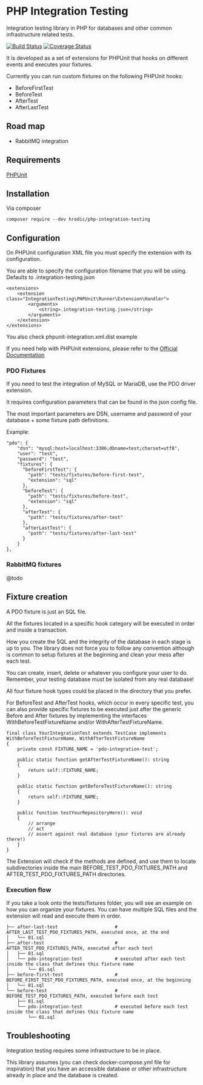 # PHP Integration Testing

Integration testing library in PHP for databases and other common infrastructure related tests.

[![Build Status](https://travis-ci.com/hrodic/php-integration-testing.svg?branch=master)](https://travis-ci.com/hrodic/php-integration-testing)
[![Coverage Status](https://coveralls.io/repos/github/hrodic/php-integration-testing/badge.svg?branch=master)](https://coveralls.io/github/hrodic/php-integration-testing?branch=master)

It is developed as a set of extensions for PHPUnit that hooks on different events and executes your fixtures.

Currently you can run custom fixtures on the following PHPUnit hooks:

* BeforeFirstTest
* BeforeTest
* AfterTest
* AfterLastTest

## Road map

* RabbitMQ integration


## Requirements

[PHPUnit](https://phpunit.readthedocs.io/en/9.1)

## Installation

Via composer

```
composer require --dev hrodic/php-integration-testing
```

## Configuration

On PHPUnit configuration XML file you must specify the extension with its configuration.

You are able to specify the configuration filename that you will be using. Defaults to .integration-testing.json

```
<extensions>
    <extension class="IntegrationTesting\PHPUnit\Runner\Extension\Handler">
        <arguments>
            <string>.integration-testing.json</string>
        </arguments>
    </extension>
</extensions>
```

You also check phpunit-integration.xml.dist example

If you need help with PHPUnit extensions, please refer to the [Official Documentation](https://phpunit.readthedocs.io/en/9.1/configuration.html#the-extensions-element)

### PDO Fixtures

If you need to test the integration of MySQL or MariaDB, use the PDO driver extension.

It requires configuration parameters that can be found in the json config file.

The most important parameters are DSN, username and password of your database + some fixture path definitions.

Example: 
```
"pdo": {
    "dsn": "mysql:host=localhost:3306;dbname=test;charset=utf8",
    "user": "test",
    "password": "test",
    "fixtures": {
      "beforeFirstTest": {
        "path": "tests/fixtures/before-first-test",
        "extension": "sql"
      },
      "beforeTest": {
        "path": "tests/fixtures/before-test",
        "extension": "sql"
      },
      "afterTest": {
        "path": "tests/fixtures/after-test"
      },
      "afterLastTest": {
        "path": "tests/fixtures/after-last-test"
      }
    }
},
```

### RabbitMQ fixtures

@todo

## Fixture creation

A PDO fixture is just an SQL file. 

All the fixtures located in a specific hook category will be executed in order and inside a transaction.

How you create the SQL and the integrity of the database in each stage is up to you. The library does not force you
to follow any convention although is common to setup fixtures at the beginning and clean your mess after each test.

You can create, insert, delete or whatever you configure your user to do. Remember, your testing database must be isolated 
from any real database!

All four fixture hook types could be placed in the directory that you prefer.

For BeforeTest and AfterTest hooks, which occur in every specific test, you can also provide specific fixtures to be executed
just after the generic Before and After fixtures by implementing the interfaces WithBeforeTestFixtureName and/or WithAfterTestFixtureName.

```
final class YourIntegrationTest extends TestCase implements WithBeforeTestFixtureName, WithAfterTestFixtureName
{
    private const FIXTURE_NAME = 'pdo-integration-test';

    public static function getAfterTestFixtureName(): string
    {
        return self::FIXTURE_NAME;
    }

    public static function getBeforeTestFixtureName(): string
    {
        return self::FIXTURE_NAME;
    }

    public function testYourRepositoryHere(): void
    {
        // arrange
        // act
        // assert against real database (your fixtures are already there!)       
    }
}
```

The Extension will check if the methods are defined, and use them to locate subdirectories inside the main
BEFORE_TEST_PDO_FIXTURES_PATH and AFTER_TEST_PDO_FIXTURES_PATH directories.

### Execution flow

If you take a look onto the tests/fixtures folder, you will see an example on how you can organize your fixtures.
You can have multiple SQL files and the extension will read and execute them in order.

```
├── after-last-test                     # AFTER_LAST_TEST_PDO_FIXTURES_PATH, executed once, at the end
│   └── 01.sql
├── after-test                          # AFTER_TEST_PDO_FIXTURES_PATH, executed after each test
│   ├── 01.sql
│   └── pdo-integration-test            # executed after each test inside the class that defines this fixture name
│       └── 01.sql
├── before-first-test                   # BEFORE_FIRST_TEST_PDO_FIXTURES_PATH, executed once, at the beginning
│   └── 01.sql
└── before-test                         # BEFORE_TEST_PDO_FIXTURES_PATH, executed before each test
    ├── 01.sql
    └── pdo-integration-test            # executed before each test inside the class that defines this fixture name
        └── 01.sql
```

## Troubleshooting

Integration testing requires some infrastructure to be in place.

This library assumes (you can check docker-compose.yml file for inspiration) that you have an accessible database
or other infrastructure already in place and the database is created.